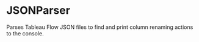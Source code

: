 # JSONParser
Parses Tableau Flow JSON files to find and print column renaming actions to the console.
